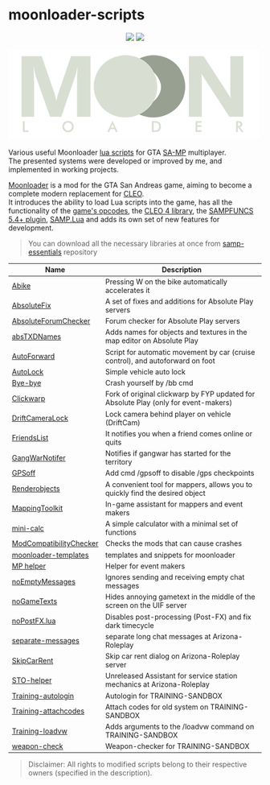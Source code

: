 # moonloader-scripts 

<p align="center">
    <img src="https://img.shields.io/badge/made%20for-GTA%20SA--MP-blue" >
    <img src="https://img.shields.io/badge/Moonloader-v0.26-blue">
</p>

[![moonloader.png](https://github.com/ins1x/moonloader-scripts/raw/main/templates/moonloader.png)](https://www.blast.hk/threads/13305/)

Various useful Moonloader [lua scripts](https://www.blast.hk/threads/22707/) for GTA [SA-MP](https://sampwiki.blast.hk/wiki/Main_Page) multiplayer.  
The presented systems were developed or improved by me, and implemented in working projects.  

[Moonloader](https://www.blast.hk/threads/13305/) is a mod for the GTA San Andreas game, aiming to become a complete modern replacement for [CLEO](https://cleo.li/ru/index.html).  
It introduces the ability to load Lua scripts into the game, has all the functionality of the [game's opcodes](https://gtamods.com/wiki/List_of_opcodes), the [CLEO 4 library](https://cleo.li/ru/index.html), the [SAMPFUNCS 5.4+ plugin](https://www.blast.hk/threads/17/), [SAMP.Lua](https://github.com/THE-FYP/SAMP.Lua) and adds its own set of new features for development.  

> You can download all the necessary libraries at once from [samp-essentials](https://github.com/ins1x/samp-essentials) repository

| Name | Description |
| --- | --- |
| [Abike](https://github.com/ins1x/moonloader-scripts/tree/main/arizona/Abike.lua) | Pressing W on the bike automatically accelerates it |
| [AbsoluteFix](https://github.com/ins1x/moonloader-scripts/tree/main/absolute-play/absolutefix) | A set of fixes and additions for Absolute Play servers |
| [AbsoluteForumChecker](https://github.com/ins1x/moonloader-scripts/tree/main/absolute-play/absForumChecker) | Forum checker for Absolute Play servers |
| [absTXDNames](https://github.com/ins1x/moonloader-scripts/tree/main/absolute-play/absTXDNames) | Adds names for objects and textures in the map editor on Absolute Play |
| [AutoForward](https://github.com/ins1x/moonloader-scripts/blob/main/AutoForward.lua) | Script for automatic movement by car (cruise control), and autoforward on foot |
| [AutoLock](https://github.com/ins1x/moonloader-scripts/blob/main/arizona/AutoLock.lua) | Simple vehicle auto lock |
| [Bye-bye](https://github.com/ins1x/moonloader-scripts/blob/main/training-sandbox/bb.lua) | Crash yourself by /bb cmd |
| [Clickwarp](https://github.com/ins1x/moonloader-scripts/tree/main/absolute-play/clickwarp/) | Fork of original clickwarp by FYP updated for Absolute Play (only for event-makers)|
| [DriftСameraLock](https://github.com/ins1x/moonloader-scripts/tree/main/adrenalineX/DriftСameraLock.lua) | Lock camera behind player on vehicle (DriftCam) |
| [FriendsList](https://github.com/ins1x/moonloader-scripts/tree/main/friendslist/) | It notifies you when a friend comes online or quits |
| [GangWarNotifer](https://github.com/ins1x/moonloader-scripts/tree/main/uif-fixes/GangWarNotifier.lua) | Notifies if gangwar has started for the territory |
| [GPSoff](https://github.com/ins1x/moonloader-scripts/tree/main/arizona/gpsoff.lua) | Add cmd /gpsoff to disable /gps checkpoints |
| [Renderobjects](https://github.com/ins1x/moonloader-scripts/tree/main/renderobjects) | A convenient tool for mappers, allows you to quickly find the desired object |
| [MappingToolkit](https://github.com/ins1x/MappingToolkit) | In-game assistant for mappers and event makers |
| [mini-calc](https://github.com/ins1x/moonloader-scripts/tree/main/mini-calc) | A simple calculator with a minimal set of functions |
| [ModCompatibilityChecker](https://github.com/ins1x/moonloader-scripts/tree/main/debug/modchecker/ModCompatibilityChecker.lua) | Checks the mods that can cause crashes |
| [moonloader-templates](https://github.com/ins1x/moonloader-scripts/tree/main/templates) | templates and snippets for moonloader |
| [MP helper](https://github.com/ins1x/mphelper) | Helper for event makers |
| [noEmptyMessages](https://github.com/ins1x/moonloader-scripts/tree/main/training-sandbox/noEmptyMessages.lua) | Ignores sending and receiving empty chat messages |
| [noGameTexts](https://github.com/ins1x/moonloader-scripts/tree/main/uif-fixes/noGameTexts.lua) | Hides annoying gametext in the middle of the screen on the UIF server |
| [noPostFX.lua](https://github.com/ins1x/moonloader-scripts/tree/main/uif-fixes/noPostFX.lua) | Disables post-processing (Post-FX) and fix dark timecycle |
| [separate-messages](https://github.com/ins1x/moonloader-scripts/tree/main/arizona/separate-messages) |  separate long chat messages at Arizona-Roleplay |
| [SkipCarRent](https://github.com/ins1x/moonloader-scripts/tree/main/arizona/SkipCarRent) |  Skip car rent dialog on Arizona-Roleplay server |
| [STO-helper](https://github.com/ins1x/moonloader-scripts/tree/main/arizona/sto-helper) |  Unreleased Assistant for service station mechanics at Arizona-Roleplay |
| [Training-autologin](https://github.com/ins1x/moonloader-scripts/tree/main/training-sandbox/training-autologin) | Autologin for TRAINING-SANDBOX |
| [Training-attachcodes](https://github.com/ins1x/moonloader-scripts/tree/main/training-sandbox/training-attachcodes.lua) | Attach codes for old system on TRAINING-SANDBOX |
| [Training-loadvw](https://github.com/ins1x/moonloader-scripts/tree/main/training-sandbox/training-loadvw.lua) | Adds arguments to the /loadvw command on TRAINING-SANDBOX |
| [weapon-check](https://github.com/ins1x/moonloader-scripts/tree/main/training-sandbox/weapon-check.lua) | Weapon-checker for TRAINING-SANDBOX |

> Disclaimer: All rights to modified scripts belong to their respective owners (specified in the description).